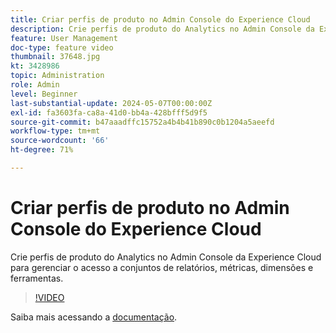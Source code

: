 ```yaml
---
title: Criar perfis de produto no Admin Console do Experience Cloud
description: Crie perfis de produto do Analytics no Admin Console da Experience Cloud para gerenciar o acesso a conjuntos de relatórios, métricas, dimensões e ferramentas.
feature: User Management
doc-type: feature video
thumbnail: 37648.jpg
kt: 3428986
topic: Administration
role: Admin
level: Beginner
last-substantial-update: 2024-05-07T00:00:00Z
exl-id: fa3603fa-ca8a-41d0-bb4a-428bfff5d9f5
source-git-commit: b47aaadffc15752a4b4b41b890c0b1204a5aeefd
workflow-type: tm+mt
source-wordcount: '66'
ht-degree: 71%

---
```


# Criar perfis de produto no Admin Console do Experience Cloud

Crie perfis de produto do Analytics no Admin Console da Experience Cloud para gerenciar o acesso a conjuntos de relatórios, métricas, dimensões e ferramentas.

>[!VIDEO](https://video.tv.adobe.com/v/3428986/?learn=on)

Saiba mais acessando a [documentação](https://experienceleague.adobe.com/pt-br/docs/analytics/admin/admin-console/permissions/product-profile).
